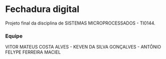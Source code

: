 # **Fechadura digital**

Projeto final da disciplina de SISTEMAS MICROPROCESSADOS - TI0144.

### **Equipe**
VITOR MATEUS COSTA ALVES - KEVEN DA SILVA GONÇALVES - ANTÔNIO FELYPE FERREIRA MACIEL 
